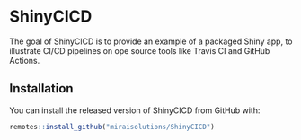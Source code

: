 
<!-- README.md is generated from README.Rmd. Please edit that file -->

# ShinyCICD

<!-- badges: start -->

<!-- badges: end -->

The goal of ShinyCICD is to provide an example of a packaged Shiny app,
to illustrate CI/CD pipelines on ope source tools like Travis CI and
GitHub Actions.

## Installation

You can install the released version of ShinyCICD from GitHub with:

``` r
remotes::install_github("miraisolutions/ShinyCICD")
```
